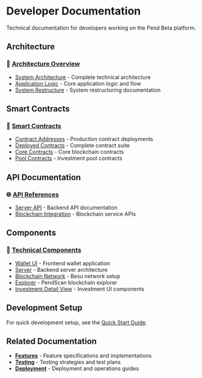 # Developer Documentation

Technical documentation for developers working on the Pend Beta platform.

## Architecture

### 📐 [Architecture Overview](./architecture/)
- [System Architecture](./architecture/system-architecture.md) - Complete technical architecture
- [Application Logic](./architecture/application-logic.md) - Core application logic and flow
- [System Restructure](./architecture/system-restructure.md) - System restructuring documentation

## Smart Contracts

### 🔗 [Smart Contracts](./smart-contracts/)
- [Contract Addresses](./smart-contracts/CONTRACT_ADDRESSES.md) - Production contract deployments
- [Deployed Contracts](./smart-contracts/deployed-contracts.md) - Complete contract suite
- [Core Contracts](./smart-contracts/core-contracts/) - Core blockchain contracts
- [Pool Contracts](./smart-contracts/pool-contracts/) - Investment pool contracts

## API Documentation

### 🌐 [API References](./api/)
- [Server API](./api/server-api.md) - Backend API documentation
- [Blockchain Integration](./api/blockchain-integration.md) - Blockchain service APIs

## Components

### 🧩 [Technical Components](./components/)
- [Wallet UI](./components/wallet-ui.md) - Frontend wallet application
- [Server](./components/server.md) - Backend server architecture
- [Blockchain Network](./components/blockchain-network.md) - Besu network setup
- [Explorer](./components/explorer.md) - PendScan blockchain explorer
- [Investment Detail View](./components/investment-detail-view.md) - Investment UI components

## Development Setup

For quick development setup, see the [Quick Start Guide](../getting-started/quick-start-guide.md).

## Related Documentation

- **[Features](../features/)** - Feature specifications and implementations
- **[Testing](../testing/)** - Testing strategies and test plans
- **[Deployment](../deployment/)** - Deployment and operations guides 